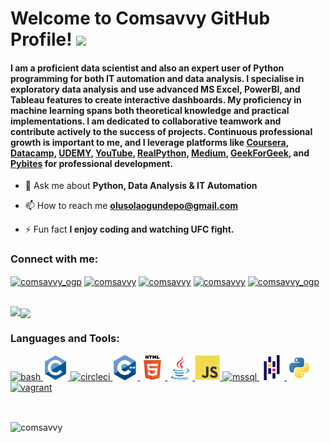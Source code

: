 <h1>Welcome to Comsavvy GitHub Profile! <img src = "https://raw.githubusercontent.com/MartinHeinz/MartinHeinz/master/wave.gif" width = 50px></h1>
<h4>I am a proficient data scientist and also an expert user of Python programming for both IT automation and data analysis. I specialise in exploratory data analysis and use advanced MS Excel, PowerBI, and Tableau features to create interactive dashboards. My proficiency in machine learning spans both theoretical knowledge and practical implementations. I am dedicated to collaborative teamwork and contribute actively to the success of projects. Continuous professional growth is important to me, and I leverage platforms like <a href="https://coursera.org/">Coursera</a>, <a href="https://www.datacamp.com/">Datacamp</a>, <a href="https://www.udemy.com/">UDEMY</a>, <a href="https://www.youtube.com">YouTube</a>, <a href="https://realpython.com/">RealPython</a>, <a href="http://medium.com/">Medium</a>, <a href="https://www.geeksforgeeks.org/">GeekForGeek</a>, and <a href="https://www.codechalleng.es/bites/">Pybites</a> for professional development.</h4>

- 💬 Ask me about **Python, Data Analysis & IT Automation**

- 📫 How to reach me **olusolaogundepo@gmail.com**

- ⚡ Fun fact **I enjoy coding and watching UFC fight.**

<h3 align="left">Connect with me:</h3>
<p align="left">
<a href="https://twitter.com/comsavvy_ogp" target="blank"><img align="center" src="https://toppng.com/public/uploads/preview/twitter-x-icon-logo-116902890413xbfexhf8l.webp" alt="comsavvy_ogp" height="30" width="40" /></a>
<a href="https://linkedin.com/in/comsavvy" target="blank"><img align="center" src="https://raw.githubusercontent.com/rahuldkjain/github-profile-readme-generator/master/src/images/icons/Social/linked-in-alt.svg" alt="comsavvy" height="30" width="40" /></a>
<a href="https://fb.com/comsavvy" target="blank"><img align="center" src="https://raw.githubusercontent.com/rahuldkjain/github-profile-readme-generator/master/src/images/icons/Social/facebook.svg" alt="comsavvy" height="30" width="40" /></a>
<a href="https://instagram.com/comsavvy" target="blank"><img align="center" src="https://raw.githubusercontent.com/rahuldkjain/github-profile-readme-generator/master/src/images/icons/Social/instagram.svg" alt="comsavvy" height="30" width="40" /></a>
<a href="https://youtube.com/@comsavvy_ogp" target="blank"><img align="center" src="https://raw.githubusercontent.com/rahuldkjain/github-profile-readme-generator/master/src/images/icons/Social/youtube.svg" alt="comsavvy_ogp" height="30" width="40" /></a>
</p>
<br />
<a href="https://github.com/comsavvy/github-readme-stats">
  <img align="left" src="https://github-readme-stats.vercel.app/api?username=comsavvy&count_private=true&show_icons=true&theme=radical"/>
</a>
<a href="https://github.com/comsavvy/convoychat">
  <img align="center" src="https://github-readme-stats.vercel.app/api/top-langs/?username=comsavvy"/>
</a>

<h3 align="left">Languages and Tools:</h3>
<p align="left"> <a href="https://www.gnu.org/software/bash/" target="_blank" rel="noreferrer"> <img src="https://www.vectorlogo.zone/logos/gnu_bash/gnu_bash-icon.svg" alt="bash" width="40" height="40"/> </a> <a href="https://www.cprogramming.com/" target="_blank" rel="noreferrer"> <img src="https://raw.githubusercontent.com/devicons/devicon/master/icons/c/c-original.svg" alt="c" width="40" height="40"/> </a> <a href="https://circleci.com" target="_blank" rel="noreferrer"> <img src="https://www.vectorlogo.zone/logos/circleci/circleci-icon.svg" alt="circleci" width="40" height="40"/> </a> <a href="https://www.w3schools.com/cpp/" target="_blank" rel="noreferrer"> <img src="https://raw.githubusercontent.com/devicons/devicon/master/icons/cplusplus/cplusplus-original.svg" alt="cplusplus" width="40" height="40"/> </a> <a href="https://www.w3.org/html/" target="_blank" rel="noreferrer"> <img src="https://raw.githubusercontent.com/devicons/devicon/master/icons/html5/html5-original-wordmark.svg" alt="html5" width="40" height="40"/> </a> <a href="https://www.java.com" target="_blank" rel="noreferrer"> <img src="https://raw.githubusercontent.com/devicons/devicon/master/icons/java/java-original.svg" alt="java" width="40" height="40"/> </a> <a href="https://developer.mozilla.org/en-US/docs/Web/JavaScript" target="_blank" rel="noreferrer"> <img src="https://raw.githubusercontent.com/devicons/devicon/master/icons/javascript/javascript-original.svg" alt="javascript" width="40" height="40"/> </a> <a href="https://www.microsoft.com/en-us/sql-server" target="_blank" rel="noreferrer"> <img src="https://www.svgrepo.com/show/303229/microsoft-sql-server-logo.svg" alt="mssql" width="40" height="40"/> </a> <a href="https://pandas.pydata.org/" target="_blank" rel="noreferrer"> <img src="https://raw.githubusercontent.com/devicons/devicon/2ae2a900d2f041da66e950e4d48052658d850630/icons/pandas/pandas-original.svg" alt="pandas" width="40" height="40"/> </a> <a href="https://www.python.org" target="_blank" rel="noreferrer"> <img src="https://raw.githubusercontent.com/devicons/devicon/master/icons/python/python-original.svg" alt="python" width="40" height="40"/> </a> <a href="https://www.vagrantup.com/" target="_blank" rel="noreferrer"> <img src="https://www.vectorlogo.zone/logos/vagrantup/vagrantup-icon.svg" alt="vagrant" width="40" height="40"/> </a> </p>
<br />
<p><img align="center" src="https://github-readme-streak-stats.herokuapp.com/?user=comsavvy&" alt="comsavvy" /></p>
